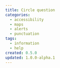 ```yaml
---
title: Circle question
categories:
  - accessibility
  - maps
  - alerts
  - punctuation
tags:
  - information
  - help
created: 0.5.0
updated: 1.0.0-alpha.1
---
```

